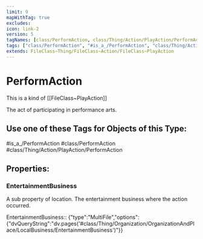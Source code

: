 ```yaml
---
limit: 9
mapWithTag: true
excludes:
icon: link-2
version: 5
tagNames: [class/PerformAction, class/Thing/Action/PlayAction/PerformAction, is_a_/PerformAction, schema-org/PerformAction]
tags: ["class/PerformAction", "#is_a_/PerformAction", "class/Thing/Action/PlayAction/PerformAction"]
extends: FileClass~Thing/FileClass~Action/FileClass~PlayAction
---
```


# PerformAction
This is a kind of [[FileClass~PlayAction]]

The act of participating in performance arts.


## Use one of these Tags for Objects of this Type:

#is_a_/PerformAction
#class/PerformAction
#class/Thing/Action/PlayAction/PerformAction

## Properties:

### EntertainmentBusiness
A sub property of location. The entertainment business where the action occurred.

EntertainmentBusiness:: {"type":"MultiFile","options":{"dvQueryString":"dv.pages('#class/Thing/Organization/OrganizationAndPlace/LocalBusiness/EntertainmentBusiness')"}}



